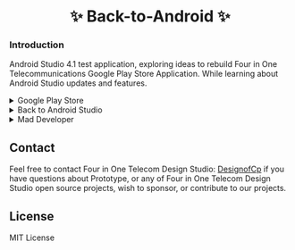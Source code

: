 

# <h1 align="center">✨ Back-to-Android ✨</h1>


### Introduction
Android Studio 4.1 test application, exploring ideas to rebuild Four in One Telecommunications Google Play Store Application. 
While learning about Android Studio updates and features.




<details>
<summary> Google Play Store </summary>
  <br>
Four in One Telecommunications test application on Google Play Store.
<br><br>

| Dmeo App                                  | Links |
| ----------------------------------------- | ----------- |
| 4in1Telcom developer                      | [4in1 Telecom Design](https://play.google.com/store/apps/dev?id=4751255961033617633) |
| 4-in-1 Telecom Google Play                |  [4in1 Telecom Design](https://play.google.com/store/apps/details?id=com.a4in1telecommunications.a4in1telecom) |


</details>




<details>
<summary> Back to Android Studio </summary>
<br>
Back to Android an java demo application
<br><br>

![4in1 Telecom Design](/images/Teleco-01.png)
<br><br>

![4in1 Telecom Design](/images/Teleco.gif)

</details>


<details>
<summary> Mad Developer </summary>
<br>
Advance WebView
<br><br>

---
__Mad Developer 📱__

- __[Mad Developer]( http://www.maddeveloper.in/search?updated-max=2019-02-24T08:29:00-08:00&max-results=7&start=21&by-date=false
)__ - Mad Developer Advance WebView.


---

</details>


## Contact

Feel free to contact Four in One Telecom Design Studio: [DesignofCp](https://github.com/DesignofCp) if you have questions about Prototype, or any of Four in One Telecom Design Studio open source projects, wish to sponsor, or contribute to our projects.

## License

MIT License

